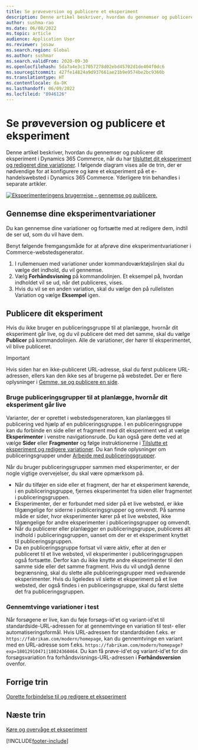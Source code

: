 ```yaml
---
title: Se prøveversion og publicere et eksperiment
description: Denne artikel beskriver, hvordan du gennemser og publicerer et eksperiment fra Dynamics 365 Commerce.
author: sushma-rao
ms.date: 06/08/2022
ms.topic: article
audience: Application User
ms.reviewer: josaw
ms.search.region: Global
ms.author: sushmar
ms.search.validFrom: 2020-09-30
ms.openlocfilehash: 5da7a4e3c17057278d02ebd45702d1de404f0dc6
ms.sourcegitcommit: 427fe14824a9d937661ae21b9e9574be2bc9360b
ms.translationtype: HT
ms.contentlocale: da-DK
ms.lasthandoff: 06/09/2022
ms.locfileid: "8946126"
---
```

# <a name="preview-and-publish-an-experiment"></a>Se prøveversion og publicere et eksperiment

Denne artikel beskriver, hvordan du gennemser og publicerer dit eksperiment i Dynamics 365 Commerce, når du har [tilsluttet dit eksperiment og redigeret dine variationer](experimentation-connect-edit.md). I følgende diagram vises alle de trin, der er nødvendige for at konfigurere og køre et eksperiment på et e-handelswebsted i Dynamics 365 Commerce. Yderligere trin behandles i separate artikler.

[ ![Eksperimenteringens brugerrejse - gennemse og publicere.](./media/experimentation_preview_publish.svg) ](./media/experimentation_preview_publish.svg#lightbox)

## <a name="preview-your-experiment-variations"></a>Gennemse dine eksperimentvariationer
Du kan gennemse dine variationer og fortsætte med at redigere dem, indtil de ser ud, som du vil have dem.

Benyt følgende fremgangsmåde for at afprøve dine eksperimentvariationer i Commerce-webstedsgenerator.

1. I rullemenuen med variationer under kommandoværktøjslinjen skal du vælge det indhold, du vil gennemse. 
1. Vælg **Forhåndsvisning** på kommandolinjen. Et eksempel på, hvordan indholdet vil se ud, når det publiceres, vises.
1. Hvis du vil se en anden variation, skal du vælge den på rullelisten Variation og vælge **Eksempel** igen.

## <a name="publish-your-experiment"></a>Publicere dit eksperiment
Hvis du ikke bruger en publiceringsgruppe til at planlægge, hvornår dit eksperiment går live, og du vil publicere det med det samme, skal du vælge **Publicer** på kommandolinjen. Alle de variationer, der hører til eksperimentet, vil blive publiceret.
    
> [!IMPORTANT]
> Hvis siden har en ikke-publiceret URL-adresse, skal du først publicere URL-adressen, ellers kan den ikke ses af brugerne på webstedet. Der er flere oplysninger i [Gemme, se og publicere en side](save-preview-publish-page.md).
    
### <a name="use-publish-groups-to-schedule-when-your-experiment-goes-live"></a>Bruge publiceringsgrupper til at planlægge, hvornår dit eksperiment går live
Varianter, der er oprettet i webstedsgeneratoren, kan planlægges til publicering ved hjælp af en publiceringsgruppe. I en publiceringsgruppe kan du forbinde en side eller et fragment med dit eksperiment ved at vælge **Eksperimenter** i venstre navigationsrude. Du kan også gøre dette ved at vælge **Sider** eller **Fragmenter** og følge instruktionerne i [Tilslutte et eksperiment og redigere variationer](experimentation-connect-edit.md). Du kan finde oplysninger om publiceringsgrupper under [Arbejde med publiceringsgrupper](publish-groups.md).

Når du bruger publiceringsgrupper sammen med eksperimenter, er der nogle vigtige overvejelser, du skal være opmærksom på.
- Når du tilføjer en side eller et fragment, der har et eksperiment kørende, i en publiceringsgruppe, fjernes eksperimentet fra siden eller fragmentet i publiceringsgruppen.
- Eksperimenter, der er forbundet med sider på et live websted, er ikke tilgængelige for siderne i publiceringsgrupper og omvendt. På samme måde er sider, hvor eksperimenter kører på et live websted, ikke tilgængelige for andre eksperimenter i publiceringsgrupper og omvendt.
- Når du publicerer eller planlægger en publiceringsgruppe, publiceres alt indhold i publiceringsgruppen, uanset om der er et eksperiment knyttet til publiceringsgruppen.
- Da en publiceringsgruppe fortsat vil være aktiv, efter at den er publiceret til et live websted, vil eksperimenter i publiceringsgruppen også fortsætte. Derfor kan du ikke knytte andre eksperimenter til den samme side eller det samme fragment. Hvis du vil undgå denne begrænsning, skal du slette alle publiceringsgrupper med vedvarende eksperimenter. Hvis du ligeledes vil slette et eksperiment på et live websted, der også findes i en publiceringsgruppe, skal du først slette det fra publiceringsgruppen.

### <a name="force-variations-for-testing"></a>Gennemtvinge variationer i test

Når forsøgene er live, kan du føje forsøgs-id'et og variant-id'et til standardside-URL-adressen for at gennemtvinge en variation til test- eller automatiseringsformål. Hvis URL-adressen for standardsiden f.eks. er `https://fabrikam.com/modern/homepage`, kan du gennemtvinge en variant med en URL-adresse som f.eks. `https://fabrikam.com/modern/homepage?exp=18012910471|18024360464`. Du kan få prøve-id'et og variant-id'et for din forsøgsvariation fra forhåndsvisnings-URL-adressen i **Forhåndsversion** ovenfor.

## <a name="previous-step"></a>Forrige trin
[Oprette forbindelse til og redigere et eksperiment](experimentation-connect-edit.md)

## <a name="next-step"></a>Næste trin
[Køre og overvåge et eksperiment](experimentation-run-monitor.md)


[!INCLUDE[footer-include](../includes/footer-banner.md)]
